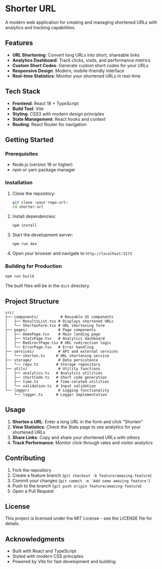 # Shorter URL

A modern web application for creating and managing shortened URLs with analytics and tracking capabilities.

## Features

- **URL Shortening**: Convert long URLs into short, shareable links
- **Analytics Dashboard**: Track clicks, visits, and performance metrics
- **Custom Short Codes**: Generate custom short codes for your URLs
- **Responsive Design**: Modern, mobile-friendly interface
- **Real-time Statistics**: Monitor your shortened URLs in real-time

## Tech Stack

- **Frontend**: React 18 + TypeScript
- **Build Tool**: Vite
- **Styling**: CSS3 with modern design principles
- **State Management**: React hooks and context
- **Routing**: React Router for navigation

## Getting Started

### Prerequisites

- Node.js (version 16 or higher)
- npm or yarn package manager

### Installation

1. Clone the repository:
   ```bash
   git clone <your-repo-url>
   cd shorter-url
   ```

2. Install dependencies:
   ```bash
   npm install
   ```

3. Start the development server:
   ```bash
   npm run dev
   ```

4. Open your browser and navigate to `http://localhost:5173`

### Building for Production

```bash
npm run build
```

The built files will be in the `dist` directory.

## Project Structure

```
src/
├── components/          # Reusable UI components
│   ├── ResultsList.tsx # Displays shortened URLs
│   └── ShortenForm.tsx # URL shortening form
├── pages/              # Page components
│   ├── HomePage.tsx    # Main landing page
│   ├── StatsPage.tsx   # Analytics dashboard
│   ├── RedirectPage.tsx # URL redirection logic
│   └── ErrorPage.tsx   # Error handling
├── services/           # API and external services
│   └── shorten.ts     # URL shortening service
├── storage/            # Data persistence
│   └── repo.ts        # Storage repository
├── utils/              # Utility functions
│   ├── analytics.ts   # Analytics utilities
│   ├── shortCode.ts   # Short code generation
│   ├── time.ts        # Time-related utilities
│   └── validation.ts  # Input validation
└── logger/             # Logging functionality
    └── logger.ts      # Logger implementation
```

## Usage

1. **Shorten a URL**: Enter a long URL in the form and click "Shorten"
2. **View Statistics**: Check the Stats page to see analytics for your shortened URLs
3. **Share Links**: Copy and share your shortened URLs with others
4. **Track Performance**: Monitor click-through rates and visitor analytics

## Contributing

1. Fork the repository
2. Create a feature branch (`git checkout -b feature/amazing-feature`)
3. Commit your changes (`git commit -m 'Add some amazing feature'`)
4. Push to the branch (`git push origin feature/amazing-feature`)
5. Open a Pull Request

## License

This project is licensed under the MIT License - see the LICENSE file for details.

## Acknowledgments

- Built with React and TypeScript
- Styled with modern CSS principles
- Powered by Vite for fast development and building

